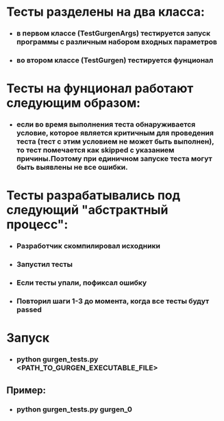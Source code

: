 # Тесты разделены на два класса:

 - ### в первом классе (TestGurgenArgs) тестируется запуск программы с различным набором входных параметров
 - ### во втором классе (TestGurgen) тестируется фунционал

# Тесты на фунционал работают следующим образом:

 - ### если во время выполнения теста обнаруживается условие, которое является критичным для проведения теста (тест с этим условием не может быть выполнен), то тест помечается как skipped c указанием причины.Поэтому при единичном запуске теста могут быть выявлены не все ошибки.

# Тесты разрабатывались под следующий "абстрактный процесс": 

 - ### Разработчик скомпилировал исходники
 - ### Запустил тесты
 - ### Если тесты упали, пофиксал ошибку
 - ### Повторил шаги 1-3 до момента, когда все тесты будут passed

# Запуск

- ### python gurgen_tests.py <PATH_TO_GURGEN_EXECUTABLE_FILE>

## Пример:

  - ### python gurgen_tests.py gurgen_0
